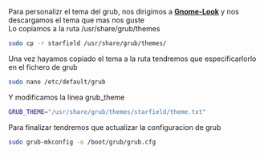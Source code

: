 Para personalizr el tema del grub, nos dirigimos a **[Gnome-Look](https://www.gnome-look.org/s/Gnome/browse/)** y nos descargamos el tema que mas nos guste  
Lo copiamos a la ruta /usr/share/grub/themes
```bash
sudo cp -r starfield /usr/share/grub/themes/
```
Una vez hayamos copiado el tema a la ruta tendremos que especificarlorlo en el fichero de grub
```bash
sudo nano /etc/default/grub
```
Y modificamos la linea grub_theme
```bash
GRUB_THEME="/usr/share/grub/themes/starfield/theme.txt"
```
Para finalizar tendremos que actualizar la configuracion de grub
```bash
sudo grub-mkconfig -o /boot/grub/grub.cfg
```
